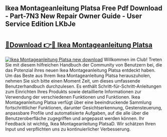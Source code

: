 ## Ikea Montageanleitung Platsa Free Pdf Download - Part-7N3 New Repair Owner Guide - User Service Edition LKbJe

# <h2><a href="http://df6ibg.blite.top/?on=Ikea+Montageanleitung+Platsa">🔗Download 👉🔴 Ikea Montageanleitung Platsa</a></h2>

[![Ikea Montageanleitung Platsa new download](https://i.imgur.com/lujVjoI.png)](http://df6ibg.blite.top/?on=Ikea+Montageanleitung+Platsa)
Willkommen im Club! Treten Sie mit diesem hilfreichen Handbuch der Community von Benutzern bei, die das Potenzial ihres neuen Ikea Montageanleitung Platsa entdeckt haben. Um das Beste aus Ihrem Ikea Montageanleitung Platsa herauszuholen, nehmen Sie sich bitte einen Moment Zeit, um dieses umfassende Benutzerhandbuch durchzulesen. Es enthält Schritt-für-Schritt-Anleitungen zum Einrichten Ihres Produkts sowie detaillierte Informationen zur Verwendung der verschiedenen Funktionen und Funktionen. Ikea Montageanleitung Platsa verfügt über eine beeindruckende Sammlung fortschrittlicher Funktionen, darunter Gesichtserkennung, Gestensteuerung, anpassbare Profile und automatisierte Aufgaben, auf die alle über die Benutzeroberfläche zugegriffen und angepasst werden können. Ihr Feedback ist wichtig, Ikea Montageanleitung PlatsaD. Wir schätzen Ihren Input und verpflichten uns zu kontinuierlicher Verbesserung.
